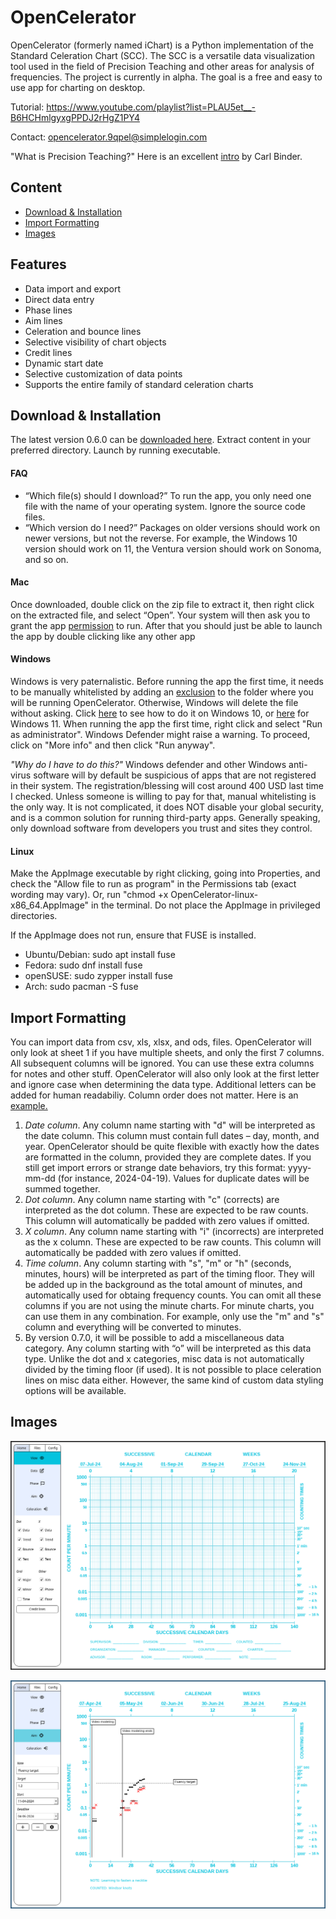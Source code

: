 # OpenCelerator

OpenCelerator (formerly named iChart) is a Python implementation of the Standard Celeration Chart (SCC). The SCC is a versatile data visualization tool used in the field of Precision Teaching and other areas for analysis of frequencies. The project is currently in alpha. The goal is a free and easy to use app for charting on desktop.

Tutorial: https://www.youtube.com/playlist?list=PLAU5et__-B6HCHmlgyxgPPDJ2rHgZ1PY4

Contact: opencelerator.9qpel@simplelogin.com<br>

"What is Precision Teaching?" Here is an excellent [intro](https://www.youtube.com/watch?v=PjwWZP726Ko&list=PLuQRRtTr10Mm1QycJLUjowBFugi7lg0c7&index=5&t=0s) by Carl Binder.


## Content
- [Download & Installation](#download--installation)
- [Import Formatting](#import-formatting)
- [Images](#images)

## Features
- Data import and export
- Direct data entry
- Phase lines
- Aim lines
- Celeration and bounce lines
- Selective visibility of chart objects
- Credit lines
- Dynamic start date
- Selective customization of data points
- Supports the entire family of standard celeration charts


## Download & Installation

The latest version 0.6.0 can be [downloaded here](https://github.com/SJV-S/OpenCelerator/releases/tag/0.6.0). Extract content in your preferred directory. Launch by running executable.

#### FAQ
- “Which file(s) should I download?” To run the app, you only need one file with the name of your operating system. Ignore the source code files.
- “Which version do I need?” Packages on older versions should work on newer versions, but not the reverse. For example, the Windows 10 version should work on 11, the Ventura version should work on Sonoma, and so on.

#### Mac

Once downloaded, double click on the zip file to extract it, then right click on the extracted file, and select “Open”. Your system will then ask you to grant the app [permission](https://support.apple.com/guide/mac-help/open-a-mac-app-from-an-unidentified-developer-mh40616/mac) to run. After that you should just be able to launch the app by double clicking like any other app

#### Windows

Windows is very paternalistic. Before running the app the first time, it needs to be manually whitelisted by adding an [exclusion](https://support.microsoft.com/en-us/windows/add-an-exclusion-to-windows-security-811816c0-4dfd-af4a-47e4-c301afe13b26) to the folder where you will be running OpenCelerator. Otherwise, Windows will delete the file without asking. Click [here](https://youtu.be/1r93NtwZt4o) to see how to do it on Windows 10, or [here](https://youtu.be/j2XGZCLL-Is) for Windows 11. When running the app the first time, right click and select "Run as administrator". Windows Defender might raise a warning. To proceed, click on "More info" and then click "Run anyway".

*"Why do I have to do this?"* Windows defender and other Windows anti-virus software will by default be suspicious of apps that are not registered in their system. The registration/blessing will cost around 400 USD last time I checked. Unless someone is willing to pay for that, manual whitelisting is the only way. It is not complicated, it does NOT disable your global security, and is a common solution for running third-party apps. Generally speaking, only download software from developers you trust and sites they control.

#### Linux

Make the AppImage executable by right clicking, going into Properties, and check the "Allow file to run as program" in the Permissions tab (exact wording may vary). Or, run "chmod +x OpenCelerator-linux-x86_64.AppImage" in the terminal. Do not place the AppImage in privileged directories.

If the AppImage does not run, ensure that FUSE is installed.
- Ubuntu/Debian: sudo apt install fuse
- Fedora: sudo dnf install fuse
- openSUSE: sudo zypper install fuse
- Arch: sudo pacman -S fuse


## Import Formatting

You can import data from csv, xls, xlsx, and ods, files. OpenCelerator will only look at sheet 1 if you have multiple sheets, and only the first 7 columns. All subsequent columns will be ignored. You can use these extra columns for notes and other stuff. OpenCelerator will also only look at the first letter and ignore case when determining the data type. Additional letters can be added for human readabiliy. Column order does not matter. Here is an [example.](https://github.com/SJV-S/OpenCelerator/blob/main/example_data.csv)

1) *Date column*. Any column name starting with "d" will be interpreted as the date column. This column must contain full dates – day, month, and year. OpenCelerator should be quite flexible with exactly how the dates are formatted in the column, provided they are complete dates. If you still get import errors or strange date behaviors, try this format: yyyy-mm-dd (for instance, 2024-04-19). Values for duplicate dates will be summed together.
2) *Dot column*. Any column name starting with "c" (corrects) are interpreted as the dot column. These are expected to be raw counts. This column will automatically be padded with zero values if omitted.
3) *X column*. Any column name starting with "i" (incorrects) are interpreted as the x column. These are expected to be raw counts. This column will automatically be padded with zero values if omitted.
4) *Time column*. Any column starting with "s", "m" or "h" (seconds, minutes, hours) will be interpreted as part of the timing floor. They will be added up in the background as the total amount of minutes, and automatically used for obtaing frequency counts. You can omit all these columns if you are not using the minute charts. For minute charts, you can use them in any combination. For example, only use the "m" and "s" column and everything will be converted to minutes.
5) By version 0.7.0, it will be possible to add a miscellaneous data category. Any column starting with “o” will be interpreted as this data type. Unlike the dot and x categories, misc data is not automatically divided by the timing floor (if used). It is not possible to place celeration lines on misc data either. However, the same kind of custom data styling options will be available.

## Images

![Default Chart](/images/Charts/default_chart.png)

![Example Chart](images/Charts/example_chart.png)

